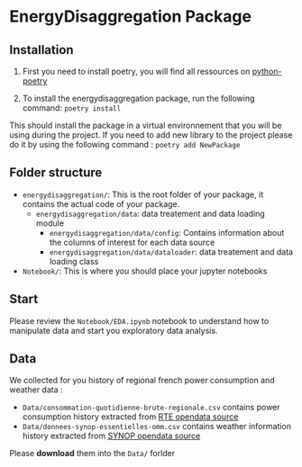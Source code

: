 # EnergyDisaggregation Package


## Installation
 1. First you need to install poetry, you will find all ressources on  [python-poetry](https://python-poetry.org/docs/)

 2. To install the energydisaggregation package, run the following command:
   ```poetry install```

This should install the package in a virtual environnement that you will be using during the project. If you need to add new library to the project please do it by using the following command :
```poetry add NewPackage```

## Folder structure

- `energydisaggregation/`: This is the root folder of your package, it contains the actual code of your package.
  - `energydisaggregation/data`: data treatement and data loading module
    - `energydisaggregation/data/config`: Contains information about the columns of interest for each data source
    - `energydisaggregation/data/dataloader`: data treatement and data loading class
- `Notebook/`: This is where you should place your jupyter notebooks

## Start
Please review the `Notebook/EDA.ipynb` notebook to understand how to manipulate data and start you exploratory data analysis.

## Data
We collected for you history of regional french power consumption and weather data : 
- `Data/consommation-quotidienne-brute-regionale.csv` contains power consumption history extracted from [RTE opendata source](https://odre.opendatasoft.com/explore/dataset/consommation-quotidienne-brute-regionale/export/?disjunctive.code_insee_region&disjunctive.region)
- `Data/donnees-synop-essentielles-omm.csv` contains weather information history extracted from [SYNOP opendata source](https://public.opendatasoft.com/explore/dataset/donnees-synop-essentielles-omm/table/?flg=fr&sort=date)

Please **download** them into the `Data/` forlder